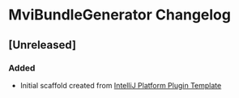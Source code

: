 <!-- Keep a Changelog guide -> https://keepachangelog.com -->

# MviBundleGenerator Changelog

## [Unreleased]
### Added
- Initial scaffold created from [IntelliJ Platform Plugin Template](https://github.com/JetBrains/intellij-platform-plugin-template)
